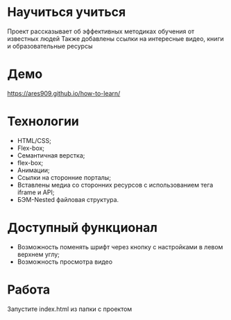 # Научиться учиться #
Проект рассказывает об эффективных методиках обучения от известных людей Также добавлены ссылки на интересные видео, книги и образовательные ресурсы

# Демо #
https://ares909.github.io/how-to-learn/

# Технологии #
* HTML/CSS;
* Flex-box;
* Семантичная верстка;
* flex-box;
* Анимации;
* Ссылки на сторонние порталы;
* Вставлены медиа со сторонних ресурсов с использованием тега iframe и API;
* БЭМ-Nested файловая структура.

# Доступный функционал # 
* Возможность поменять шрифт через кнопку с настройками в левом верхнем углу;
* Возможность просмотра видео

# Работа #
Запустите index.html из папки с проектом
